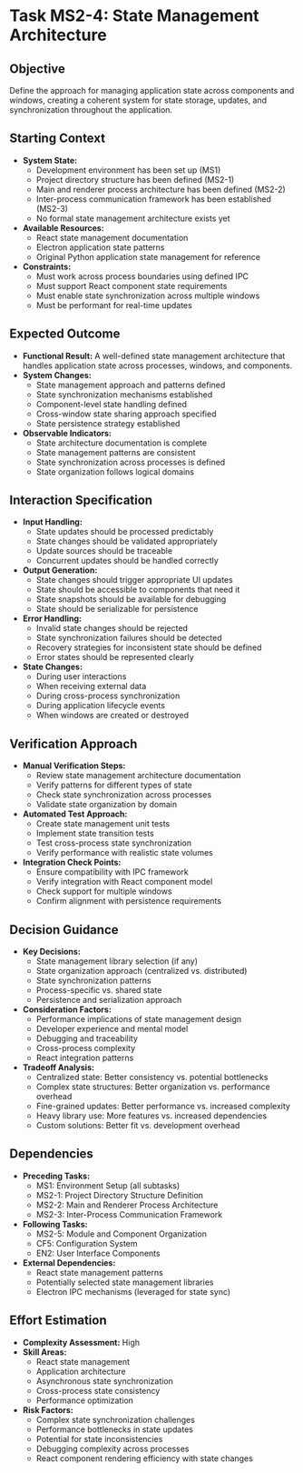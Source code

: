 # Task MS2-4: State Management Architecture

## Objective
Define the approach for managing application state across components and windows, creating a coherent system for state storage, updates, and synchronization throughout the application.

## Starting Context
- **System State:** 
  - Development environment has been set up (MS1)
  - Project directory structure has been defined (MS2-1)
  - Main and renderer process architecture has been defined (MS2-2)
  - Inter-process communication framework has been established (MS2-3)
  - No formal state management architecture exists yet
- **Available Resources:** 
  - React state management documentation
  - Electron application state patterns
  - Original Python application state management for reference
- **Constraints:** 
  - Must work across process boundaries using defined IPC
  - Must support React component state requirements
  - Must enable state synchronization across multiple windows
  - Must be performant for real-time updates

## Expected Outcome
- **Functional Result:** A well-defined state management architecture that handles application state across processes, windows, and components.
- **System Changes:** 
  - State management approach and patterns defined
  - State synchronization mechanisms established
  - Component-level state handling defined
  - Cross-window state sharing approach specified
  - State persistence strategy established
- **Observable Indicators:** 
  - State architecture documentation is complete
  - State management patterns are consistent
  - State synchronization across processes is defined
  - State organization follows logical domains

## Interaction Specification
- **Input Handling:** 
  - State updates should be processed predictably
  - State changes should be validated appropriately
  - Update sources should be traceable
  - Concurrent updates should be handled correctly
- **Output Generation:** 
  - State changes should trigger appropriate UI updates
  - State should be accessible to components that need it
  - State snapshots should be available for debugging
  - State should be serializable for persistence
- **Error Handling:** 
  - Invalid state changes should be rejected
  - State synchronization failures should be detected
  - Recovery strategies for inconsistent state should be defined
  - Error states should be represented clearly
- **State Changes:** 
  - During user interactions
  - When receiving external data
  - During cross-process synchronization
  - During application lifecycle events
  - When windows are created or destroyed

## Verification Approach
- **Manual Verification Steps:** 
  - Review state management architecture documentation
  - Verify patterns for different types of state
  - Check state synchronization across processes
  - Validate state organization by domain
- **Automated Test Approach:** 
  - Create state management unit tests
  - Implement state transition tests
  - Test cross-process state synchronization
  - Verify performance with realistic state volumes
- **Integration Check Points:** 
  - Ensure compatibility with IPC framework
  - Verify integration with React component model
  - Check support for multiple windows
  - Confirm alignment with persistence requirements

## Decision Guidance
- **Key Decisions:** 
  - State management library selection (if any)
  - State organization approach (centralized vs. distributed)
  - State synchronization patterns
  - Process-specific vs. shared state
  - Persistence and serialization approach
- **Consideration Factors:** 
  - Performance implications of state management design
  - Developer experience and mental model
  - Debugging and traceability
  - Cross-process complexity
  - React integration patterns
- **Tradeoff Analysis:** 
  - Centralized state: Better consistency vs. potential bottlenecks
  - Complex state structures: Better organization vs. performance overhead
  - Fine-grained updates: Better performance vs. increased complexity
  - Heavy library use: More features vs. increased dependencies
  - Custom solutions: Better fit vs. development overhead

## Dependencies
- **Preceding Tasks:** 
  - MS1: Environment Setup (all subtasks)
  - MS2-1: Project Directory Structure Definition
  - MS2-2: Main and Renderer Process Architecture
  - MS2-3: Inter-Process Communication Framework
- **Following Tasks:** 
  - MS2-5: Module and Component Organization
  - CF5: Configuration System
  - EN2: User Interface Components
- **External Dependencies:** 
  - React state management patterns
  - Potentially selected state management libraries
  - Electron IPC mechanisms (leveraged for state sync)

## Effort Estimation
- **Complexity Assessment:** High
- **Skill Areas:** 
  - React state management
  - Application architecture
  - Asynchronous state synchronization
  - Cross-process state consistency
  - Performance optimization
- **Risk Factors:** 
  - Complex state synchronization challenges
  - Performance bottlenecks in state updates
  - Potential for state inconsistencies
  - Debugging complexity across processes
  - React component rendering efficiency with state changes